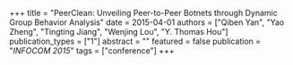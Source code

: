 +++
title = "PeerClean: Unveiling Peer-to-Peer Botnets through Dynamic Group Behavior Analysis"
date = 2015-04-01
authors = ["Qiben Yan", "Yao Zheng", "Tingting Jiang", "Wenjing Lou", "Y. Thomas Hou"]
publication_types = ["1"]
abstract = ""
featured = false
publication = "*INFOCOM 2015*"
tags = ["conference"]
+++


